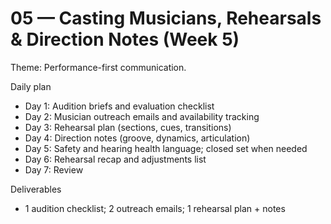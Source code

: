# 05 — Casting Musicians, Rehearsals & Direction Notes (Week 5)

Theme: Performance-first communication.

Daily plan
- Day 1: Audition briefs and evaluation checklist
- Day 2: Musician outreach emails and availability tracking
- Day 3: Rehearsal plan (sections, cues, transitions)
- Day 4: Direction notes (groove, dynamics, articulation)
- Day 5: Safety and hearing health language; closed set when needed
- Day 6: Rehearsal recap and adjustments list
- Day 7: Review

Deliverables
- 1 audition checklist; 2 outreach emails; 1 rehearsal plan + notes
